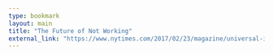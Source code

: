```yaml
---
type: bookmark
layout: main
title: "The Future of Not Working"
external_link: "https://www.nytimes.com/2017/02/23/magazine/universal-income-global-inequality.html"
---
```



